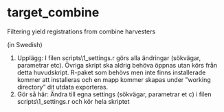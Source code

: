 # target_combine
Filtering yield registrations from combine harvesters

(in Swedish)
1. Upplägg: I filen scripts\1_settings.r görs alla ändringar (sökvägar, parametrar etc). Övriga skript ska aldrig behöva öppnas utan körs från detta huvudskript. R-paket som behövs men inte finns installerade kommer att installeras och en mapp kommer skapas under ”working directory” dit utdata exporteras.
2. Gör så här: Ändra till egna settings (sökvägar, parametrar et c) i filen scripts\1_settings.r och kör hela skriptet
